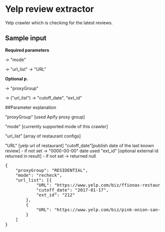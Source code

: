 # Yelp review extractor
Yelp crawler which is checking for the latest reviews.

## Sample input
<b>Required parameters</b>
<p>
-> "mode"
</p><p>
-> "url_list" -> "URL"
</p>
<b>Optional p.</b>
<p>
-> "proxyGroup"
</p><p>
-> ("url_list") -> "cutoff_date", "ext_id"
</p>
##Parameter explanation
<p>
"proxyGroup" [used Apify proxy group]
</p><p>
"mode" [currently supported mode of this crawler]
</p><p>
"url_list" [array of restaurant configs]

"URL" [yelp url of restaurant]
"cutoff_date"[publish date of the last known review] - if not set -> "0000-00-00" date used
"ext_id" [optional external id returned in result] - if not set -> returned null

</p>
<pre>
{
    "proxyGroup": "RESIDENTIAL",
    "mode": "recheck",
    "url_list": [{
            "URL": "https://www.yelp.com/biz/ffionas-restaurant-london",
            "cutoff_date": "2017-01-17",
            "ext_id": "212"
        },
        {
            "URL": "https://www.yelp.com/biz/pink-onion-san-francisco"
        }
    ]
}

</pre>
